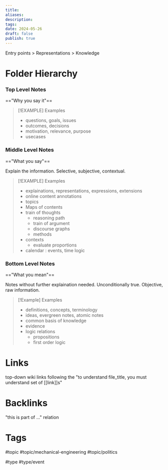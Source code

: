 ```yaml
---
title: 
aliases: 
description: 
tags: 
date: 2024-05-26
draft: false
publish: true
---
```

Entry points > Representations > Knowledge
# Folder Hierarchy

### Top Level Notes
=="Why  you say it"==

> [!EXAMPLE] Examples
> - questions, goals, issues
> - outcomes, decisions
> - motivation, relevance, purpose
> - usecases

### Middle Level Notes
=="What you say"==

Explain the information. Selective, subjective, contextual.

> [!EXAMPLE] Examples
>  - explainations, representations, expressions, extensions
> 	- online content annotations
> 	- topics
> - Maps of contents
> - train of thoughts
> 	- reasoning path
> 	- train of argument  
> 	- discourse graphs
> 	- methods
> - contexts
> 	- evaluate proportions
> - calendar : events, time logic


### Bottom Level Notes
=="What you mean"==

Notes without further explaination needed. Unconditionally true. Objective, raw information.

> [!Example] Examples
> - definitions, concepts, terminology
> - ideas, evergreen notes, atomic notes
> - common basis of knowledge
> - evidence
> - logic relations
> 	- propositions
> 	- first order logic

# Links
top-down wiki links following the "to understand file_title, you must understand set of [[link]]s"

# Backlinks
"this is part of ..." relation

# Tags

#topic
#topic/mechanical-engineering
#topic/politics

#type 
#type/event
